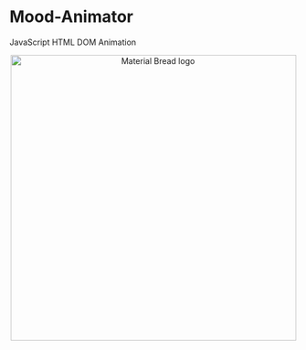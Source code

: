 # Mood-Animator
JavaScript HTML DOM Animation
   
 


<p align="center">
    <img width="500" src="https://user-images.githubusercontent.com/57854391/188326650-25136f40-d995-4d38-b930-52e9f5eac3cf.gif" alt="Material Bread logo">
</p>
 
